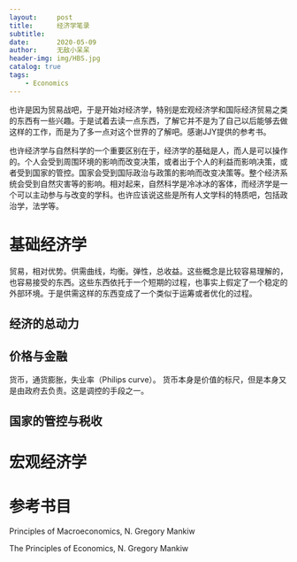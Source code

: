 ```yaml
---
layout:     post
title:      经济学笔录
subtitle:  
date:       2020-05-09
author:     无敌小呆呆
header-img: img/HBS.jpg
catalog: true
tags:
    - Economics
---
```


也许是因为贸易战吧，于是开始对经济学，特别是宏观经济学和国际经济贸易之类的东西有一些兴趣。于是试着去读一点东西，了解它并不是为了自己以后能够去做这样的工作，而是为了多一点对这个世界的了解吧。感谢JJY提供的参考书。

也许经济学与自然科学的一个重要区别在于，经济学的基础是人，而人是可以操作的。个人会受到周围环境的影响而改变决策，或者出于个人的利益而影响决策，或者受到国家的管控。国家会受到国际政治与政策的影响而改变决策等。整个经济系统会受到自然灾害等的影响。相对起来，自然科学是冷冰冰的客体，而经济学是一个可以主动参与与改变的学科。也许应该说这些是所有人文学科的特质吧，包括政治学，法学等。


# 基础经济学

贸易，相对优势。供需曲线，均衡。弹性，总收益。这些概念是比较容易理解的，也容易接受的东西。这些东西依托于一个短期的过程，也事实上假定了一个稳定的外部环境。于是供需这样的东西变成了一个类似于运筹或者优化的过程。

## 经济的总动力
## 价格与金融

货币，通货膨胀，失业率（Philips curve）。 货币本身是价值的标尺，但是本身又是由政府去负责。这是调控的手段之一。
## 国家的管控与税收

#  宏观经济学
#  参考书目
Principles of Macroeconomics, N. Gregory Mankiw

The Principles of Economics, N. Gregory Mankiw
